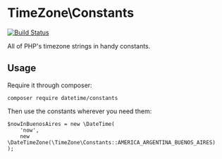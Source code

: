 # TimeZone\Constants

[![Build Status](https://travis-ci.org/guiwoda/timezone-constants.svg?branch=master)](https://travis-ci.org/guiwoda/timezone-constants)

All of PHP's timezone strings in handy constants.

## Usage

Require it through composer:

```
composer require datetime/constants
```

Then use the constants wherever you need them:

```
$nowInBuenosAires = new \DateTime(
	'now', 
	new \DateTimeZone(\TimeZone\Constants::AMERICA_ARGENTINA_BUENOS_AIRES)
);
```
